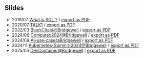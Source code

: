 ## Slides

- 2019/07 [What is SQL ?](https://charlychiu.github.io/presentation/NCKU-CSIE-IIR-Summer-Course/index.html) / [export as PDF](https://charlychiu.github.io/presentation/NCKU-CSIE-IIR-Summer-Course/index.html?print-pdf)
- 2020/07 [TALK1](https://charlychiu.github.io/presentation/NCKU-CSIE-IIR-2020-TALK1/index.html) / [export as PDF](https://charlychiu.github.io/presentation/NCKU-CSIE-IIR-2020-TALK1/index.html?print-pdf)
- 2022/03 [BlockChain@Bridgewell](https://charlychiu.github.io/presentation/Bridgewell-BlockChain/index.html) / [export as PDF](https://charlychiu.github.io/presentation/Bridgewell-BlockChain/index.html?print-pdf)
- 2024/06 [Computex2024@Bridgewell](https://charlychiu.github.io/presentation/Bridgewell-Computex2024/index.html) / [export as PDF](https://charlychiu.github.io/presentation/Bridgewell-Computex2024/index.html?print-pdf)
- 2024/09 [AI-use-case@Bridgewell](https://charlychiu.github.io/presentation/Bridgewell-AI-use-case/index.html) / [export as PDF](https://charlychiu.github.io/presentation/Bridgewell-AI-use-case/index.html?print-pdf)
- 2024/11 [Kubernetes-Summit-2024@Bridgewell](https://charlychiu.github.io/presentation/Bridgewell-Kubernetes-Summit-2024/index.html) / [export as PDF](https://charlychiu.github.io/presentation/Bridgewell-Kubernetes-Summit-2024/index.html?print-pdf)
- 2025/05 [DevContainer@Bridgewell](https://charlychiu.github.io/presentation/Bridgewell-DevContainer/index.html) / [export as PDF](https://charlychiu.github.io/presentation/Bridgewell-DevContainer/index.html?print-pdf)
